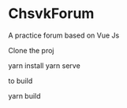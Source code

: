 # ChsvkForum
A practice forum based on Vue Js


Clone the proj

yarn install
yarn serve


to build

yarn build
